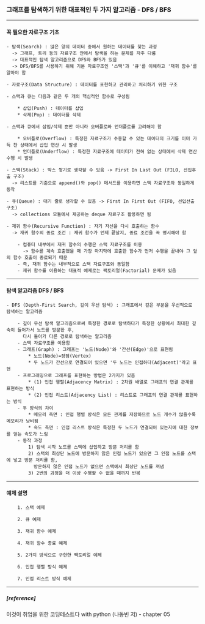 ### 그래프를 탐색하기 위한 대표적인 두 가지 알고리즘 - DFS / BFS
--------------------------------------------------------------------------------------------------------------------------------  
#### 꼭 필요한 자료구조 기초
	- 탐색(Search) : 많은 양의 데이터 중에서 원하는 데이터를 찾는 과정
	  -> 그래프, 트리 등의 자료구조 안에서 탐색을 하는 문제를 자주 다룸
	  -> 대표적인 탐색 알고리즘으로 DFS와 BFS가 있음
	  -> DFS/BFS를 사용하기 위해 기본 자료구조인 '스택'과 '큐'를 이해하고 '재귀 함수'를 알아야 함
	  
	- 자료구조(Data Structure) : 데이터를 표현하고 관리하고 처리하기 위한 구조
	
	- 스택과 큐는 다음과 같은 두 개의 핵심적인 함수로 구성됨
	
		* 삽입(Push) : 데이터를 삽입
		* 삭제(Pop) : 데이터를 삭제
		
	- 스택과 큐에서 삽입/삭제 뿐만 아니라 오버플로와 언더플로를 고려해야 함
	
		* 오버플로(Overflow) : 특정한 자료구조가 수용할 수 있는 데이터의 크기를 이미 가득 찬 상태에서 삽입 연산 시 발생
		* 언더플로(Underflow) : 특정한 자료구조에 데이터가 전혀 없는 상태에서 삭제 연산 수행 시 발생
	
	- 스택(Stack) : 박스 쌓기로 생각할 수 있음 -> First In Last Out (FILO, 선입후출 구조)
	  -> 리스트를 기준으로 append()와 pop() 메서드를 이용하면 스택 자료구조와 동일하게 동작
	
	- 큐(Queue) : 대기 줄로 생각할 수 있음 -> First In First Out (FIFO, 선입선출 구조)
	  -> collections 모듈에서 제공하는 deque 자료구조 활용하면 됨
	  
	- 재귀 함수(Recursive Function) : 자기 자신을 다시 호출하는 함수
	  -> 재귀 함수의 종료 조건 : 재귀 함수가 언제 끝날지, 종료 조건을 꼭 명시해야 함
	  
		- 컴퓨터 내부에서 재귀 함수의 수행은 스택 자료구조를 이용
		  -> 함수를 계속 호출했을 때 가장 마지막에 호출한 함수가 먼저 수행을 끝내야 그 앞의 함수 호출이 종료되기 때문
		- 즉, 재귀 함수는 내부적으로 스택 자료구조와 동일함
		- 재귀 함수를 이용하는 대표적 예제로는 팩토리얼(Factorial) 문제가 있음
	
--------------------------------------------------------------------------------------------------------------------------------  
#### 탐색 알고리즘 DFS / BFS	
	- DFS (Depth-First Search, 깊이 우선 탐색) : 그래프에서 깊은 부분을 우선적으로 탐색하는 알고리즘
	
		- 깊이 우선 탐색 알고리즘으로써 특정한 경로로 탐색하다가 특정한 상황에서 최대한 깊숙이 들어가서 노드를 방문한 후,
		  다시 돌아가 다른 경로로 탐색하는 알고리즘
		- 스택 자료구조를 이용함
		- 그래프(Graph) : 그래프는 '노드(Node)'와 '간선(Edge)'으로 표현됨
			* 노드(Node)=정점(Vertex)
			* 두 노드가 간선으로 연결되어 있으면 '두 노드는 인접하다(Adjacent)'라고 표현
		- 프로그래밍으로 그래프를 표현하는 방법은 2가지가 있음
			* (1) 인접 행렬(Adjacency Matrix) : 2차원 배열로 그래프의 연결 관계를 표현하는 방식
			* (2) 인접 리스트(Adjacency List) : 리스트로 그래프의 연결 관계를 표현하는 방식
		- 두 방식의 차이
			* 메모리 측면 : 인접 행렬 방식은 모든 관계를 저장하므로 노드 개수가 많을수록 메모리가 낭비됨
			* 속도 측면 : 인접 리스트 방식은 특정한 두 노드가 연결되어 있는지에 대한 정보를 얻는 속도가 느림
		- 동작 과정
			1) 탐색 시작 노드를 스택에 삽입하고 방문 처리를 함
			2) 스택의 최상단 노드에 방문하지 않은 인접 노드가 있으면 그 인접 노드를 스택에 넣고 방문 처리를 함,
			  방문하지 않은 인접 노드가 없으면 스택에서 최상단 노드를 꺼냄
			3) 2번의 과정을 더 이상 수행할 수 없을 때까지 반복
	
--------------------------------------------------------------------------------------------------------------------------------
#### 예제 설명
		1. 스택 예제
		
		2. 큐 예제
		
		3. 재귀 함수 예제
		
		4. 재귀 함수 종료 예제
		
		5. 2가지 방식으로 구현한 팩토리얼 예제
		
		6. 인접 행렬 방식 예제
		
		7. 인접 리스트 방식 예제
		
--------------------------------------------------------------------------------------------------------------------------------
##### [reference]
이것이 취업을 위한 코딩테스트다 with python (나동빈 저) - chapter 05


